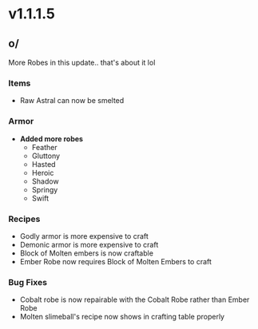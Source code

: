 # v1.1.1.5

## o/

More Robes in this update.. that's about it lol

### **Items**

* Raw Astral can now be smelted

### **Armor**

* **Added more robes**
  * Feather
  * Gluttony
  * Hasted
  * Heroic
  * Shadow
  * Springy
  * Swift

### **Recipes**

* Godly armor is more expensive to craft
* Demonic armor is more expensive to craft
* Block of Molten embers is now craftable
* Ember Robe now requires Block of Molten Embers to craft

### **Bug Fixes**

* Cobalt robe is now repairable with the Cobalt Robe rather than Ember Robe
* Molten slimeball's recipe now shows in crafting table properly
